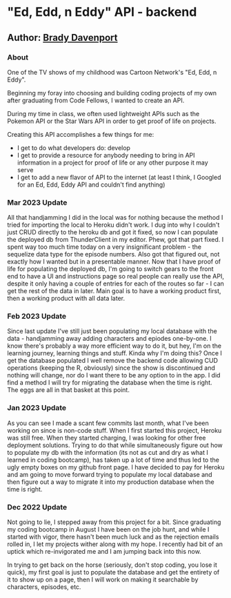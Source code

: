 # "Ed, Edd, n Eddy" API - backend

## Author: [Brady Davenport](http://github.com/bradydavenport)

### About

One of the TV shows of my childhood was Cartoon Network's "Ed, Edd, n Eddy".

Beginning my foray into choosing and building coding projects of my own after graduating from Code Fellows, I wanted to create an API.

During my time in class, we often used lightweight APIs such as the Pokemon API or the Star Wars API in order to get proof of life on projects.

Creating this API accomplishes a few things for me:

- I get to do what developers do: develop
- I get to provide a resource for anybody needing to bring in API information in a project for proof of life or any other purpose it may serve
- I get to add a new flavor of API to the internet (at least I think, I Googled for an Ed, Edd, Eddy API and couldn't find anything)

### Mar 2023 Update

All that handjamming I did in the local was for nothing because the method I tried for importing the local to Heroku didn't work.  I dug into why I couldn't just CRUD directly to the heroku db and got it fixed, so now I can populate the deployed db from ThunderClient in my editor. Phew, got that part fixed.  I spent way too much time today on a very insignificant problem - the sequelize data type for the episode numbers. Also got that figured out, not exactly how I wanted but in a presentable manner.  Now that I have proof of life for populating the deployed db, I'm going to switch gears to the front end to have a UI and instructions page so real people can really use the API, despite it only having a couple of entries for each of the routes so far - I can get the rest of the data in later. Main goal is to have a working product first, then a working product with all data later.

### Feb 2023 Update

Since last update I've still just been populating my local database with the data - handjamming away adding characters and epiodes one-by-one.  I know there's probably a way more efficient way to do it, but hey, I'm on the learning journey, learning things and stuff. Kinda why I'm doing this? Once I get the database populated I well remove the backend code allowing CUD operations (keeping the R, obviously) since the show is discontinued and nothing will change, nor do I want there to be any option to in the app. I did find a method I will try for migrating the database when the time is right.  The eggs are all in that basket at this point.

### Jan 2023 Update

As you can see I made a scant few commits last month, what I've been working on since is non-code stuff.  When I first started this project, Heroku was still free.  When they started charging, I was looking for other free deployment solutions.  Trying to do that while simultaneously figure out how to populate my db with the information (its not as cut and dry as what I learned in coding bootcamp), has taken up a lot of time and thus led to the ugly empty boxes on my github front page.  I have decided to pay for Heroku and am going to move forward trying to populate my local database and then figure out a way to migrate it into my production database when the time is right.

### Dec 2022 Update

Not going to lie, I stepped away from this project for a bit.  Since graduating my coding bootcamp in August I have been on the job hunt, and while I started with vigor, there hasn't been much luck and as the rejection emails rolled in, I let my projects wither along with my hope.  I recently had bit of an uptick which re-invigorated me and I am jumping back into this now.

In trying to get back on the horse (seriously, don't stop coding, you lose it quick), my first goal is just to populate the database and get the entirety of it to show up on a page, then I will work on making it searchable by characters, episodes, etc.
